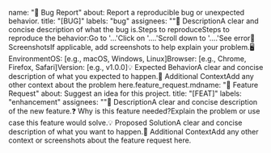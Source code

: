 name: "🐛 Bug Report"
about: Report a reproducible bug or unexpected behavior.
title: "[BUG]"
labels: "bug"
assignees: ""📝 DescriptionA clear and concise description of what the bug is.Steps to reproduceSteps to reproduce the behavior:Go to '...'Click on '....'Scroll down to '....'See error📸 ScreenshotsIf applicable, add screenshots to help explain your problem.🖥️ EnvironmentOS: [e.g., macOS, Windows, Linux]Browser: [e.g., Chrome, Firefox, Safari]Version: [e.g., v1.0.0]💡 Expected BehaviorA clear and concise description of what you expected to happen.🙋 Additional ContextAdd any other context about the problem here.feature_request.mdname: "🚀 Feature Request"
about: Suggest an idea for this project.
title: "[FEAT]"
labels: "enhancement"
assignees: ""📝 DescriptionA clear and concise description of the new feature.❓ Why is this feature needed?Explain the problem or use case this feature would solve.💡 Proposed SolutionA clear and concise description of what you want to happen.🙋 Additional ContextAdd any other context or screenshots about the feature request here.
